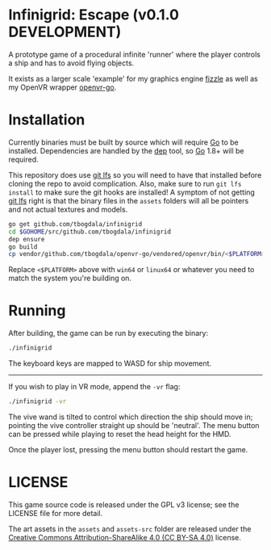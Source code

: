 Infinigrid: Escape (v0.1.0 DEVELOPMENT)
=======================================

A prototype game of a procedural infinite 'runner' where the player controls a ship
and has to avoid flying objects.

It exists as a larger scale 'example' for my graphics engine [fizzle][fizzle] as well
as my OpenVR wrapper [openvr-go][ovrgo].


Installation
============

Currently binaries must be built by source which will require [Go][golang] to be installed. 
Dependencies are handled by the [dep][godep] tool, so [Go][golang] 1.8+ will be required.

This repository does use [git lfs][gitlfs] so you will need to have that installed before
cloning the repo to avoid complication. Also, make sure to run `git lfs install` to make
sure the git hooks are installed! A symptom of not getting [git lfs][gitlfs] right is that
the binary files in the `assets` folders will all be pointers and not actual textures and models.

```bash
go get github.com/tbogdala/infinigrid
cd $GOHOME/src/github.com/tbogdala/infinigrid
dep ensure
go build
cp vendor/github.com/tbogdala/openvr-go/vendored/openvr/bin/<$PLATFORM>/openvr_api.dll .
```

Replace `<$PLATFORM>` above with `win64` or `linux64` or whatever you need to match
the system you're building on.


Running
========

After building, the game can be run by executing the binary:

```bash
./infinigrid
```

The keyboard keys are mapped to WASD for ship movement.

---

If you wish to play in VR mode, append the `-vr` flag:

```bash
./infinigrid -vr
```

The vive wand is tilted to control which direction the ship should move in; pointing
the vive controller straight up should be 'neutral'. The menu button can be pressed
while playing to reset the head height for the HMD.

Once the player lost, pressing the menu button should restart the game.


LICENSE
========

This game source code is released under the GPL v3 license; see the LICENSE file for more detail.

The art assets in the `assets` and `assets-src` folder are released under the [Creative Commons
Attribution-ShareAlike 4.0 (CC BY-SA 4.0)][ccbysa4] license.


[golang]: https://golang.org/
[fizzle]: https://github.com/tbogdala/fizzle
[ovrgo]: https://github.com/tbogdala/openvr-go
[godep]: https://github.com/golang/dep
[ccbysa4]: https://creativecommons.org/licenses/by-sa/4.0/
[gitlfs]: https://git-lfs.github.com/